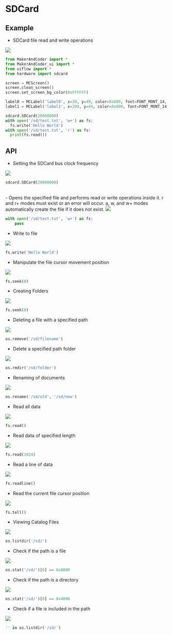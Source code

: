 # SDCard

## Example

- SDCard file read and write operations

<img class="blockly_svg" src="https://makerandcoder.com/MCLab/blockly/hardwares/sdcard/uiflow_block_sd_file_example.svg"> 

```python
from MakerAndCoder import *
from MakerAndCoder_ui import *
from uiflow import *
from hardware import sdcard

screen = MCScreen()
screen.clean_screen()
screen.set_screen_bg_color(0xFFFFFF)

label0 = MCLabel('label0', x=39, y=49, color=0x000, font=FONT_MONT_14, parent=None)
label1 = MCLabel('label1', x=209, y=49, color=0x000, font=FONT_MONT_14, parent=None)

sdcard.SDCard(20000000)
with open('/sd/test.txt', 'w+') as fs:
  fs.write('Hello World')
with open('/sd/test.txt', 'r') as fs:
  print(fs.read())
```

## API
- Setting the SDCard bus clock frequency
<img class="blockly_svg" src="https://makerandcoder.com/MCLab/blockly/hardwares/sdcard/uiflow_block_sd_init_clock.svg"> 


```python
sdcard.SDCard(20000000)
```
<br>
- Opens the specified file and performs read or write operations inside it. r and r+ modes must exist or an error will occur. a, w, and w+ modes automatically create the file if it does not exist.
<img class="blockly_svg" src="https://makerandcoder.com/MCLab/blockly/hardwares/sdcard/uiflow_block_sd_file_open.svg"> 


```python
with open('/sd/test.txt', 'w+') as fs:
    pass

```



- Write to file
<img class="blockly_svg" src="https://makerandcoder.com/MCLab/blockly/hardwares/sdcard/uiflow_block_sd_file_write.svg"> 


```python
fs.write('Hello World')
```



- Manipulate the file cursor movement position
<img class="blockly_svg" src="https://makerandcoder.com/MCLab/blockly/hardwares/sdcard/uiflow_block_sd_file_seek.svg"> 


```python
fs.seek(0)
```



- Creating Folders
<img class="blockly_svg" src="https://makerandcoder.com/MCLab/blockly/hardwares/sdcard/uiflow_block_sd_mkdir.svg"> 


```python
fs.seek(0)
```


- Deleting a file with a specified path
<img class="blockly_svg" src="https://makerandcoder.com/MCLab/blockly/hardwares/sdcard/uiflow_block_sd_remove.svg"> 


```python
os.remove('/sd/filename')
```



- Delete a specified path folder
<img class="blockly_svg" src="https://makerandcoder.com/MCLab/blockly/hardwares/sdcard/uiflow_block_sd_rmdir.svg"> 


```python
os.rmdir('/sd/folder')
```



- Renaming of documents
<img class="blockly_svg" src="https://makerandcoder.com/MCLab/blockly/hardwares/sdcard/uiflow_block_sd_rename.svg"> 


```python
os.rename('/sd/old', '/sd/new')
```


- Read all data
<img class="blockly_svg" src="https://makerandcoder.com/MCLab/blockly/hardwares/sdcard/uiflow_block_sd_file_read_all.svg"> 


```python
fs.read()
```


- Read data of specified length
<img class="blockly_svg" src="https://makerandcoder.com/MCLab/blockly/hardwares/sdcard/uiflow_block_sd_file_read_bytes.svg"> 


```python
fs.read(1024)
```


- Read a line of data
<img class="blockly_svg" src="https://makerandcoder.com/MCLab/blockly/hardwares/sdcard/uiflow_block_sd_file_read_line.svg"> 


```python
fs.readline()
```


- Read the current file cursor position
<img class="blockly_svg" src="https://makerandcoder.com/MCLab/blockly/hardwares/sdcard/uiflow_block_sd_file_get_seek.svg"> 


```python
fs.tell()
```



- Viewing Catalog Files
<img class="blockly_svg" src="https://makerandcoder.com/MCLab/blockly/hardwares/sdcard/uiflow_block_sd_listdir.svg"> 


```python
os.listdir('/sd/')
```


- Check if the path is a file
<img class="blockly_svg" src="https://makerandcoder.com/MCLab/blockly/hardwares/sdcard/uiflow_block_sd_is_file.svg"> 


```python
os.stat('/sd/')[0] == 0x8000
```


- Check if the path is a directory
<img class="blockly_svg" src="https://makerandcoder.com/MCLab/blockly/hardwares/sdcard/uiflow_block_sd_is_directory.svg"> 


```python
os.stat('/sd/')[0] == 0x4000
```



- Check if a file is included in the path
<img class="blockly_svg" src="https://makerandcoder.com/MCLab/blockly/hardwares/sdcard/uiflow_block_sd_file_exist.svg"> 


```python
'' in os.listdir('/sd/')
```



